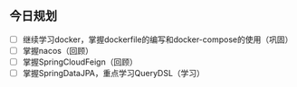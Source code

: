 ## 今日规划
- [ ] 继续学习docker，掌握dockerfile的编写和docker-compose的使用（巩固）
- [ ] 掌握nacos（回顾）
- [ ] 掌握SpringCloudFeign（回顾）
- [ ] 掌握SpringDataJPA，重点学习QueryDSL（学习）
